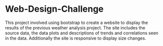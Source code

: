 # Web-Design-Challenge

This project involved using bootstrap to create a website to display the results of the previous weather analysis project. The site includes the source data, the data plots and descriptions of trends and correlations seen in the data. Additionally the site is responsive to display size changes.
